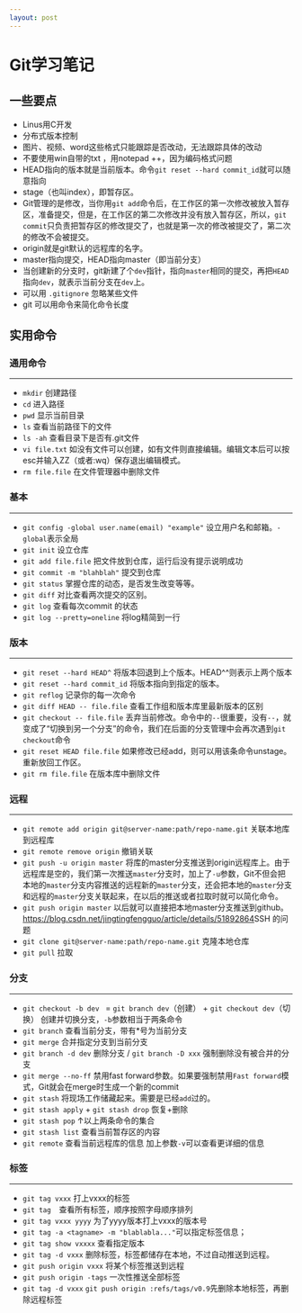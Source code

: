```yaml
---
layout: post
---
```


# Git学习笔记

## 一些要点

- Linus用C开发
- 分布式版本控制
- 图片、视频、word这些格式只能跟踪是否改动，无法跟踪具体的改动
- 不要使用win自带的txt ，用notepad ++，因为编码格式问题
- HEAD指向的版本就是当前版本。命令`git reset --hard commit_id`就可以随意指向
- stage（也叫index），即暂存区。
- Git管理的是修改，当你用`git add`命令后，在工作区的第一次修改被放入暂存区，准备提交，但是，在工作区的第二次修改并没有放入暂存区，所以，`git commit`只负责把暂存区的修改提交了，也就是第一次的修改被提交了，第二次的修改不会被提交。
- origin就是git默认的远程库的名字。
- master指向提交，HEAD指向master（即当前分支）
- 当创建新的分支时，git新建了个`dev`指针，指向`master`相同的提交，再把`HEAD`指向`dev`，就表示当前分支在`dev`上。
- 可以用 `.gitignore` 忽略某些文件
- git 可以用命令来简化命令长度

## 实用命令

### 通用命令

---

- `mkdir` 创建路径
- `cd` 进入路径
- `pwd` 显示当前目录
- `ls` 查看当前路径下的文件
- `ls -ah` 查看目录下是否有.git文件
- `vi file.txt` 如没有文件可以创建，如有文件则直接编辑。编辑文本后可以按esc并输入ZZ（或者:wq）保存退出编辑模式。
- `rm file.file` 在文件管理器中删除文件

### 基本

---

- `git config -global user.name(email) "example"` 设立用户名和邮箱。`-global`表示全局
- `git init` 设立仓库
- `git add file.file` 把文件放到仓库，运行后没有提示说明成功
- `git commit -m "blahblah"`  提交到仓库
- `git status` 掌握仓库的动态，是否发生改变等等。
- `git diff` 对比查看两次提交的区别。
- `git log` 查看每次commit 的状态
- `git log --pretty=oneline` 将log精简到一行

### 版本

---

- `git reset --hard HEAD^` 将版本回退到上个版本。HEAD^^则表示上两个版本
- `git reset --hard commit_id` 将版本指向到指定的版本。
- `git reflog` 记录你的每一次命令
- `git diff HEAD -- file.file` 查看工作组和版本库里最新版本的区别
- `git checkout -- file.file` 丢弃当前修改。命令中的`--`很重要，没有`--`，就变成了“切换到另一个分支”的命令，我们在后面的分支管理中会再次遇到`git checkout`命令
- `git reset HEAD file.file` 如果修改已经add，则可以用该条命令unstage。重新放回工作区。
- `git rm file.file` 在版本库中删除文件

### 远程

---

- `git remote add origin git@server-name:path/repo-name.git` 关联本地库到远程库
- `git remote remove origin` 撤销关联
- `git push -u origin master` 将库的master分支推送到origin远程库上。由于远程库是空的，我们第一次推送`master`分支时，加上了`-u`参数，Git不但会把本地的`master`分支内容推送的远程新的`master`分支，还会把本地的`master`分支和远程的`master`分支关联起来，在以后的推送或者拉取时就可以简化命令。
- `git push origin master` 以后就可以直接把本地master分支推送到github。<https://blog.csdn.net/jingtingfengguo/article/details/51892864>SSH 的问题
- `git clone git@server-name:path/repo-name.git` 克隆本地仓库
- `git pull` 拉取

### 分支

---

- `git checkout -b dev `    =   `git branch dev`（创建） + `git checkout dev`（切换）  创建并切换分支，`-b`参数相当于两条命令
- `git branch` 查看当前分支，带有*号为当前分支
- `git merge` 合并指定分支到当前分支
- `git branch -d dev` 删除分支 /  `git branch -D xxx` 强制删除没有被合并的分支
- `git merge --no-ff` 禁用fast  forward参数。如果要强制禁用`Fast forward`模式，Git就会在merge时生成一个新的commit
- `git stash` 将现场工作储藏起来。需要是已经`add`过的。
- `git stash apply` + `git stash drop` 恢复+删除
- `git stash pop` ↑以上两条命令的集合
- `git stash list` 查看当前暂存区的内容
- `git remote` 查看当前远程库的信息  加上参数`-v`可以查看更详细的信息

### 标签

---

- `git tag vxxx`  打上vxxx的标签
- `git tag  `查看所有标签，顺序按照字母顺序排列
- `git tag vxxx yyyy`   为了yyyy版本打上vxxx的版本号
- `git tag -a <tagname> -m "blablabla..."`可以指定标签信息；
- `git tag show vxxxx` 查看指定版本
- `git tag -d vxxx` 删除标签，标签都储存在本地，不过自动推送到远程。
- `git push origin vxxx` 将某个标签推送到远程
- `git push origin -tags` 一次性推送全部标签
- `git tag -d vxxx`   `git push origin :refs/tags/v0.9`先删除本地标签，再删除远程标签